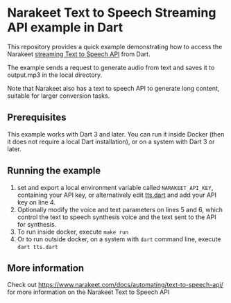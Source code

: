 # Narakeet Text to Speech Streaming API example in Dart

This repository provides a quick example demonstrating how to access the Narakeet [streaming Text to Speech API](https://www.narakeet.com/docs/automating/text-to-speech-api/) from Dart.

The example sends a request to generate audio from text and saves it to output.mp3 in the local directory.

Note that Narakeet also has a text to speech API to generate long content, suitable for larger conversion tasks. 

## Prerequisites

This example works with Dart 3 and later. You can run it inside Docker (then it does not require a local Dart installation), or on a system with Dart 3 or later.

## Running the example

1. set and export a local environment variable called `NARAKEET_API_KEY`, containing your API key, or alternatively edit [tts.dart](tts.dart) and add your API key on line 4. 
2. Optionally modify the voice and text parameters on lines 5 and 6, which control the text to speech synthesis voice and the text sent to the API for synthesis.
2. To run inside docker, execute `make run`
3. Or to run outside docker, on a system with `dart` command line, execute `dart tts.dart`

## More information

Check out <https://www.narakeet.com/docs/automating/text-to-speech-api/> for more information on the Narakeet Text to Speech API
